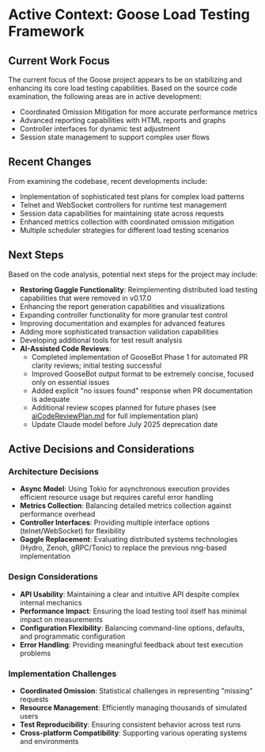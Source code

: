 # Active Context: Goose Load Testing Framework

## Current Work Focus
The current focus of the Goose project appears to be on stabilizing and enhancing its core load testing capabilities. Based on the source code examination, the following areas are in active development:

- Coordinated Omission Mitigation for more accurate performance metrics
- Advanced reporting capabilities with HTML reports and graphs
- Controller interfaces for dynamic test adjustment
- Session state management to support complex user flows

## Recent Changes
From examining the codebase, recent developments include:

- Implementation of sophisticated test plans for complex load patterns
- Telnet and WebSocket controllers for runtime test management
- Session data capabilities for maintaining state across requests
- Enhanced metrics collection with coordinated omission mitigation
- Multiple scheduler strategies for different load testing scenarios

## Next Steps
Based on the code analysis, potential next steps for the project may include:

- **Restoring Gaggle Functionality**: Reimplementing distributed load testing capabilities that were removed in v0.17.0
- Enhancing the report generation capabilities and visualizations
- Expanding controller functionality for more granular test control
- Improving documentation and examples for advanced features
- Adding more sophisticated transaction validation capabilities
- Developing additional tools for test result analysis
- **AI-Assisted Code Reviews**: 
  - Completed implementation of GooseBot Phase 1 for automated PR clarity reviews; initial testing successful
  - Improved GooseBot output format to be extremely concise, focused only on essential issues
  - Added explicit "no issues found" response when PR documentation is adequate
  - Additional review scopes planned for future phases (see [aiCodeReviewPlan.md](./aiCodeReviewPlan.md) for full implementation plan)
  - Update Claude model before July 2025 deprecation date

## Active Decisions and Considerations

### Architecture Decisions
- **Async Model**: Using Tokio for asynchronous execution provides efficient resource usage but requires careful error handling
- **Metrics Collection**: Balancing detailed metrics collection against performance overhead
- **Controller Interfaces**: Providing multiple interface options (telnet/WebSocket) for flexibility
- **Gaggle Replacement**: Evaluating distributed systems technologies (Hydro, Zenoh, gRPC/Tonic) to replace the previous nng-based implementation

### Design Considerations
- **API Usability**: Maintaining a clear and intuitive API despite complex internal mechanics
- **Performance Impact**: Ensuring the load testing tool itself has minimal impact on measurements
- **Configuration Flexibility**: Balancing command-line options, defaults, and programmatic configuration
- **Error Handling**: Providing meaningful feedback about test execution problems

### Implementation Challenges
- **Coordinated Omission**: Statistical challenges in representing "missing" requests
- **Resource Management**: Efficiently managing thousands of simulated users
- **Test Reproducibility**: Ensuring consistent behavior across test runs
- **Cross-platform Compatibility**: Supporting various operating systems and environments
